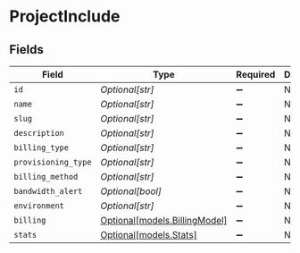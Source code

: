 # ProjectInclude


## Fields

| Field                                                      | Type                                                       | Required                                                   | Description                                                |
| ---------------------------------------------------------- | ---------------------------------------------------------- | ---------------------------------------------------------- | ---------------------------------------------------------- |
| `id`                                                       | *Optional[str]*                                            | :heavy_minus_sign:                                         | N/A                                                        |
| `name`                                                     | *Optional[str]*                                            | :heavy_minus_sign:                                         | N/A                                                        |
| `slug`                                                     | *Optional[str]*                                            | :heavy_minus_sign:                                         | N/A                                                        |
| `description`                                              | *Optional[str]*                                            | :heavy_minus_sign:                                         | N/A                                                        |
| `billing_type`                                             | *Optional[str]*                                            | :heavy_minus_sign:                                         | N/A                                                        |
| `provisioning_type`                                        | *Optional[str]*                                            | :heavy_minus_sign:                                         | N/A                                                        |
| `billing_method`                                           | *Optional[str]*                                            | :heavy_minus_sign:                                         | N/A                                                        |
| `bandwidth_alert`                                          | *Optional[bool]*                                           | :heavy_minus_sign:                                         | N/A                                                        |
| `environment`                                              | *Optional[str]*                                            | :heavy_minus_sign:                                         | N/A                                                        |
| `billing`                                                  | [Optional[models.BillingModel]](../models/billingmodel.md) | :heavy_minus_sign:                                         | N/A                                                        |
| `stats`                                                    | [Optional[models.Stats]](../models/stats.md)               | :heavy_minus_sign:                                         | N/A                                                        |